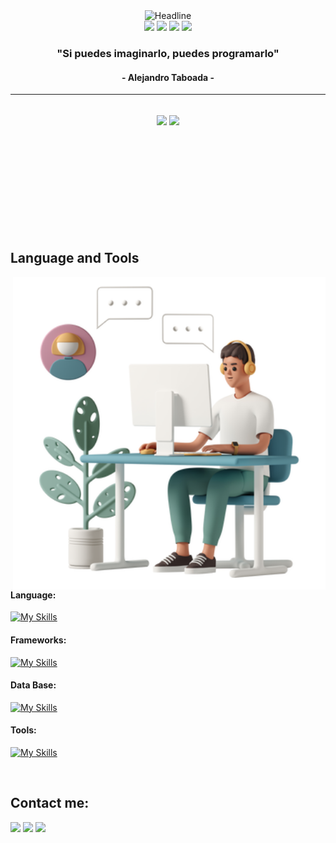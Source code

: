 <!--<div align=center>
  <img src="https://raw.githubusercontent.com/AhmedFathyDev/AhmedFathyDev/main/GitHub.png" alt="" height="200">
</div>-->

<div align=center>
    <img src="https://readme-typing-svg.herokuapp.com?color=%FFFFFF&size=38&center=true&vCenter=true&width=1000&height=60&lines=¡Bienvenido+a+mi+perfil+de+GitHub!;Mi+Nombre+es+Luis;Soy+Estudiante+de+Ingeniería+de+Sistemas" alt="Headline" />
</div>

<div align="center">
  <a href="https://www.linkedin.com/in/luis-k-flores-de-la-cruz/"></a><img src="https://img.shields.io/badge/LinkedIn-%230077B5.svg?logo=linkedin&logoColor=white">
  <a href="https://web.facebook.com/LuisKinnDC"></a><img src="https://img.shields.io/badge/Facebook-%231877F2.svg?logo=Facebook&logoColor=white">
  <a href="https://instagram.com/luiskinndc"></a><img src="https://img.shields.io/badge/Instagram-%23E4405F.svg?logo=Instagram&logoColor=white">
  <a href="https://discord.gg/https://discord.gg/mJawu6CCqs"></a><img src="https://img.shields.io/badge/Discord-%237289DA.svg?logo=discord&logoColor=white">
</div>

<h3 align="center">"Si puedes imaginarlo, puedes programarlo"</h3>
<h4 align="center">- Alejandro Taboada -</h4>

<hr>


<br>

<div align="center" style="margin-bottom:200px">
 <img width=40% align="center" src="https://github-readme-stats.vercel.app/api/top-langs/?username=LuisKinnDC&layout=compact&theme=tokyonight&hide_border=true" />
  <img width=55% align="center" src="https://github-readme-streak-stats.herokuapp.com/?user=LuisKinnDC&theme=tokyonight&hide_border=true" />
</div>
<!--<p align="center"> <img src="https://komarev.com/ghpvc/?username=LuisKinnDC&label=Profile%20views&color=008B8B&style=flat" alt="" /> </p> -->

## Language and Tools
<img src="https://github.com/LuisKinnDC/Imagenes/blob/main/Imagenes/cumputer-student.png" min-width="500px" max-width="500px" width="500px" align="right" alt="">

#### Language:
[![My Skills](https://skillicons.dev/icons?i=js,ts,html,css,java&theme=light)](https://skillicons.dev)

#### Frameworks:
[![My Skills](https://skillicons.dev/icons?i=angular,bootstrap,spring&theme=light)](https://skillicons.dev)

#### Data Base:
[![My Skills](https://skillicons.dev/icons?i=postgres,mysql)](https://skillicons.dev)

#### Tools:
[![My Skills](https://skillicons.dev/icons?i=ps,idea,vscode,eclipse)](https://skillicons.dev)

<br>

## Contact me:
<div>
<a href="https://instagram.com/luiskinndc" target="_blank"><img loading="lazy" src="https://img.shields.io/badge/-Instagram-%23E4405F?style=for-the-badge&logo=instagram&logoColor=white" target="_blank"></a>
<a href = "mailto: luiskinndc@gmail.com"><img loading="lazy" src="https://img.shields.io/badge/Gmail-D14836?style=for-the-badge&logo=gmail&logoColor=white" target="_blank"></a>
<a href="https://www.linkedin.com/in/luis-k-flores-de-la-cruz/" target="_blank"><img loading="lazy" src="https://img.shields.io/badge/-LinkedIn-%230077B5?style=for-the-badge&logo=linkedin&logoColor=white" target="_blank"></a>   
</div>
